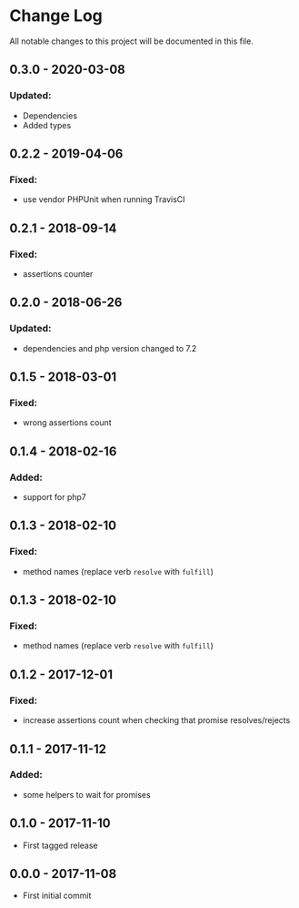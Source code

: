 # Change Log
All notable changes to this project will be documented in this file.

## 0.3.0 - 2020-03-08
### Updated:
 - Dependencies
 - Added types

## 0.2.2 - 2019-04-06
### Fixed:
 - use vendor PHPUnit when running TravisCI

## 0.2.1 - 2018-09-14
### Fixed:
 - assertions counter

## 0.2.0 - 2018-06-26
### Updated:
 - dependencies and php version changed to 7.2

## 0.1.5 - 2018-03-01
### Fixed:
 - wrong assertions count

## 0.1.4 - 2018-02-16
### Added:
 -  support for php7

## 0.1.3 - 2018-02-10 
### Fixed:
 - method names (replace verb `resolve` with `fulfill`)

## 0.1.3 - 2018-02-10 
### Fixed:
 - method names (replace verb `resolve` with `fulfill`)

## 0.1.2 - 2017-12-01
### Fixed:
 - increase assertions count when checking that promise resolves/rejects

## 0.1.1 - 2017-11-12
### Added:
 - some helpers to wait for promises

## 0.1.0 - 2017-11-10
- First tagged release

## 0.0.0 - 2017-11-08
- First initial commit 
